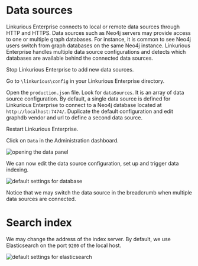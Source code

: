 # Data sources

Linkurious Enterprise connects to local or remote data sources through HTTP and HTTPS. Data sources such as Neo4j servers may provide access to one or multiple graph databases. For instance, it is common to see Neo4j users switch from graph databases on the same Neo4j instance. Linkurious Enterprise handles multiple data source configurations and detects which databases are available behind the connected data sources.

Stop Linkurious Enterprise to add new data sources.

Go to  ```\linkurious\config``` in your Linkurious Enterprise directory.

Open the ```production.json``` file. Look for ```dataSources```. It is an array of data source configuration. By default, a single data source is defined for Linkurious Enterprise to connect to a Neo4j database located at ```http://localhost:7474/```. Duplicate the default configuration and edit graphdb vendor and url to define a second data source.

Restart Linkurious Enterprise.

Click on ```Data``` in the Administration dashboard.

![opening the data panel](https://dl.dropboxusercontent.com/s/ldthwja6l1qysm6/104.png?dl=0)

We can now edit the data source configuration, set up and trigger data indexing.

![default settings for database](https://dl.dropboxusercontent.com/s/6cnhxqjolt407jf/105.png?dl=0)

Notice that we may switch the data source in the breadcrumb when multiple data sources are connected.

# Search index

We may change the address of the index server. By default, we use Elasticsearch on the port ```9200``` of the local host.

![default settings for elasticsearch](https://dl.dropboxusercontent.com/s/6cnhxqjolt407jf/105.png?dl=0)
